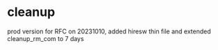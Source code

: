 # cleanup

prod version for RFC on 20231010, added hiresw thin file and extended cleanup_rm_com to 7 days

